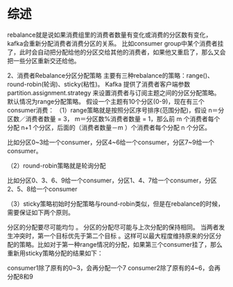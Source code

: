 # 综述
rebalance就是说如果消费组里的消费者数量有变化或消费的分区数有变化，kafka会重新分配消费者消费分区的关系。
比如consumer group中某个消费者挂了，此时会自动把分配给他的分区交给其他的消费者，如果他又重启了，那么又会把一些分区重新交还给他。

2、消费者Rebalance分区分配策略
主要有三种rebalance的策略：range()、round-robin(轮询)、sticky(粘性)。
Kafka 提供了消费者客户端参数partition.assignment.strategy 来设置消费者与订阅主题之间的分区分配策略。默认情况为range分配策略。
假设一个主题有10个分区(0-9)，现在有三个consumer消费：
（1）range策略就是按照分区序号排序(范围分配)，假设 n＝分区数／消费者数量 = 3， m＝分区数%消费者数量 = 1，那么前 m 个消费者每个分配 n+1 个分区，后面的（消费者数量－m ）个消费者每个分配 n 个分区。

比如分区0~3给一个consumer，分区4~6给一个consumer，分区7~9给一个consumer。

（2）round-robin策略就是轮询分配

比如分区0、3、6、9给一个consumer，分区1、4、7给一个consumer，分区2、5、8给一个consumer

（3）sticky策略初始时分配策略与round-robin类似，但是在rebalance的时候，需要保证如下两个原则。

分区的分配要尽可能均匀 。
分区的分配尽可能与上次分配的保持相同。
当两者发生冲突时，第一个目标优先于第二个目标 。这样可以最大程度维持原来的分区分配的策略。比如对于第一种range情况的分配，如果第三个consumer挂了，那么重新用sticky策略分配的结果如下：

consumer1除了原有的0~3，会再分配一个7
consumer2除了原有的4~6，会再分配8和9

